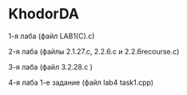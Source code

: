 # KhodorDA
1-я лаба (файл LAB1(C).c)

2-я лаба (файлы 2.1.27.с,   2.2.6.с и 2.2.6recourse.c)

3-я лаба (файл 3.2.28.с )

4-я лаба 1-е задание (файл lab4 task1.cpp)
